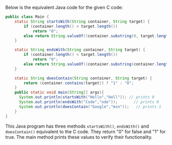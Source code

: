 Below is the equivalent Java code for the given C code:

```java
public class Main {
    static String startsWith(String container, String target) {
        if (container.length() < target.length())
            return "0";
        else return String.valueOf((container.substring(0, target.length())).equals(target));
    }

    static String endsWith(String container, String target) {
        if (container.length() < target.length())
            return "0";
        else return String.valueOf((container.substring(container.length() - target.length())).equals(target));
    }

    static String doesContain(String container, String target) {
        return (container.contains(target)) ? "1" : "0";
    }
    public static void main(String[] args){
      System.out.println(startsWith("Hello","Hell")); // prints 0
      System.out.println(endsWith("Code","ode"));       // prints 0
      System.out.println(doesContain("Google","msn"));   // prints 1
    }
}
```
This Java program has three methods `startsWith()`, `endsWith()` and `doesContain()` equivalent to the C code. They return "0" for false and "1" for true. The main method prints these values to verify their functionality.
